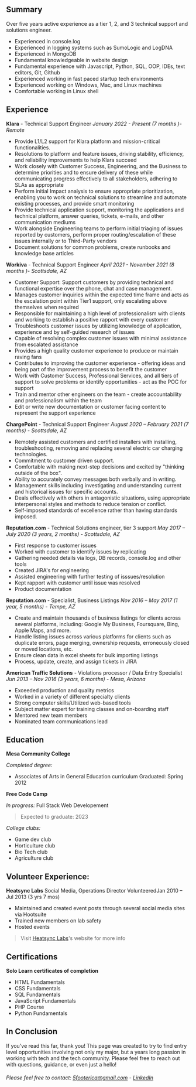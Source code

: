 ## Summary
Over five years active experience as a tier 1, 2, and 3 technical support and solutions engineer.
- Experienced in console.log
- Experienced in logging systems such as SumoLogic and LogDNA
- Experienced in MongoDB
- Fundamental knowledgeable in website design
- Fundamental experience with Javascript, Python, SQL, OOP, IDEs, text editors, Git, Github
- Experienced working in fast paced startup tech environments
- Experienced working on Windows, Mac, and Linux machines
- Comfortable working in Linux shell

## Experience
**Klara** - Technical Support Engineer
_January 2022 - Present (7 months )- Remote_
- Provide L1/L2 support for Klara platform and mission-critical functionalities.
- Resolutions to platform and feature issues, driving stability, efficiency, and reliability improvements to help Klara succeed
- Work closely with Customer Success, Engineering, and the Business to determine priorities and to ensure delivery of these while communicating progress effectively to all stakeholders, adhering to SLAs as appropriate
- Perform initial Impact analysis to ensure appropriate prioritization, enabling you to work on technical solutions to streamline and automate existing processes, and provide smart monitoring
- Provide technical application support, monitoring the applications and technical platform, answer queries, tickets, e-mails, and other communication mediums
- Work alongside Engineering teams to perform initial triaging of issues reported by customers, perform proper routing/escalation of these issues internally or to Third-Party vendors
- Document solutions for common problems, create runbooks and knowledge base articles

**Workiva** - Technical Support Engineer
_April 2021 - November 2021 (8 months )- Scottsdale, AZ_
- Customer Support: Support customers by providing technical and functional expertise over the phone, chat and case management.
- Manages customer inquiries within the expected time frame and acts as the escalation point within Tier1 support, only escalating above themselves when required
- Responsible for maintaining a high level of professionalism with clients and working to establish a positive rapport with every customer
- Troubleshoots customer issues by utilizing knowledge of application, experience and by self-guided research of issues
- Capable of resolving complex customer issues with minimal assistance from escalated assistance
- Provides a high quality customer experience to produce or maintain raving fans
- Contributes to improving the customer experience - offering ideas and being part of the improvement process to benefit the customer
- Work with Customer Success, Professional Services, and all tiers of support to solve problems or identify opportunities - act as the POC for support
- Train and mentor other engineers on the team - create accountability and professionalism within the team
- Edit or write new documentation or customer facing content to represent the support experience

**ChargePoint** - Technical Support Engineer
_August 2020 – February 2021 (7 months) - Scottsdale, AZ_
- Remotely assisted customers and certified installers with installing, troubleshooting, removing and replacing several electric car charging technologies.
- Commitment to customer driven support.
- Comfortable with making next-step decisions and excited by "thinking outside of the box".
- Ability to accurately convey messages both verbally and in writing.
- Management skills including investigating and understanding current and historical issues for specific accounts.
- Deals effectively with others in antagonistic situations, using appropriate interpersonal styles and methods to reduce tension or conflict.
- Self-imposed standards of excellence rather than having standards imposed.

**Reputation.com** - Technical Solutions engineer, tier 3 support
_May 2017 – July 2020 (3 years, 2 months) - Scottsdale, AZ_
- First response to customer issues
- Worked with customer to identify issues by replicating
- Gathering needed details via logs, DB records, console.log and other tools
- Created JIRA's for engineering
- Assisted engineering with further testing of isssues/resolution
- Kept rapport with customer until issue was resolved
- Product documentation

**Reputation.com** - Specialist, Business Listings
_Nov 2016 – May 2017 (1 year, 5 months) - Tempe, AZ_
- Create and maintain thousands of business listings for clients across several platforms, including: Google My Business, Foursquare, Bing, Apple Maps, and more.
- Handle listing issues across various platforms for clients such as duplicate errors, page merging, ownership requests, erroneously closed or moved locations, etc.
- Ensure clean data in excel sheets for bulk importing listings
- Process, update, create, and assign tickets in JIRA

**American Traffic Solutions** - Violations processor / Data Entry Specialist
_Jun 2013 – Nov 2016 (3 years, 6 months) - Mesa, Arizona_
- Exceeded production and quality metrics
- Worked in a variety of different specialty clients
- Strong computer skills/Utilized web-based tools
- Subject matter expert for training classes and on-boarding staff
- Mentored new team members 
- Nominated team communications lead

## Education
**Mesa Community College**

_Completed degree:_
- Associates of Arts in General Education curriculum
Graduated: Spring 2012

**Free Code Camp**

_In progress:_
Full Stack Web Developement
> Expected to graduate: 2023

_College clubs:_
- Game dev club
- Horticulture club 
- Bio Tech club
- Agriculture club

## Volunteer Experience:
**Heatsync Labs**
Social Media, Operations Director
VolunteeredJan 2010 – Jul 2013 (3 yrs 7 mos)
- Maintained and created event posts through several social media sites via Hootsuite
- Trained new members on lab safety
- Hosted events
> Visit [Heatsync Labs](http://www.heatsynclabs.org/)'s website for more info 

## Certifications
**Solo Learn certificates of completion**
- HTML Fundamentals
- CSS Fundamentals
- SQL Fundamentals
- JavaScript Fundamentals 
- PHP Course
- Python Fundamentals


## In Conclusion

If you've read this far, thank you! This page was created to try to find entry level opportunities involving not only my major, but a years long passion in working with tech and the tech community. Please feel free to reach out with questions, guidance, or even just a hello! 
###### Please feel free to contact: 5footerica@gmail.com - [LinkedIn](https://www.linkedin.com/in/ericaweems/)
